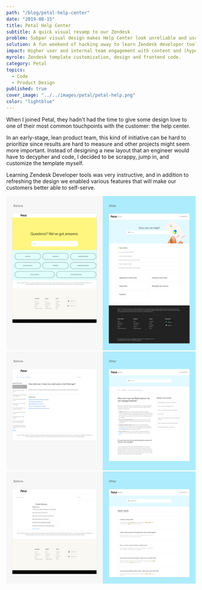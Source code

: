 ```yaml
---
path: "/blog/petal-help-center"
date: "2019-08-15"
title: Petal Help Center
subtitle: A quick visual revamp to our Zendesk
problem: Subpar visual design makes Help Center look unreliable and users unengaged with content.
solution: A fun weekend of hacking away to learn Zendesk developer tools and customize our template.
impact: Higher user and internal team engagement with content and (hypothetically) reduced support ticket volumes.
myrole: Zendesk template customization, design and frontend code.
category: Petal
topics:
  - Code
  - Product Design
published: true
cover_image: "../../images/petal/petal-help.png"
color: "lightblue"
---
```


When I joined Petal, they hadn't had the time to give some design love to one of their most common touchpoints with the customer: the help center.

In an early-stage, lean product team, this kind of initiative can be hard to prioritize since results are hard to measure and other projects might seem more important. Instead of designing a new layout that an engineer would have to decypher and code, I decided to be scrappy, jump in, and customize the template myself.

Learning Zendesk Developer tools was very instructive, and in addition to refreshing the design we enabled various features that will make our customers better able to self-serve.

![](../../images/petal/help-before-after-a.png)
![](../../images/petal/help-before-after-b.png)
![](../../images/petal/help-before-after-c.png)
